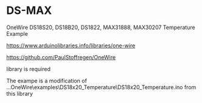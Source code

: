 # DS-MAX
OneWire DS18S20, DS18B20, DS1822, MAX31888, MAX30207 Temperature Example 

https://www.arduinolibraries.info/libraries/one-wire

https://github.com/PaulStoffregen/OneWire

library is required

The exampe is a modification of
...OneWire\examples\DS18x20_Temperature\DS18x20_Temperature.ino
from this library
